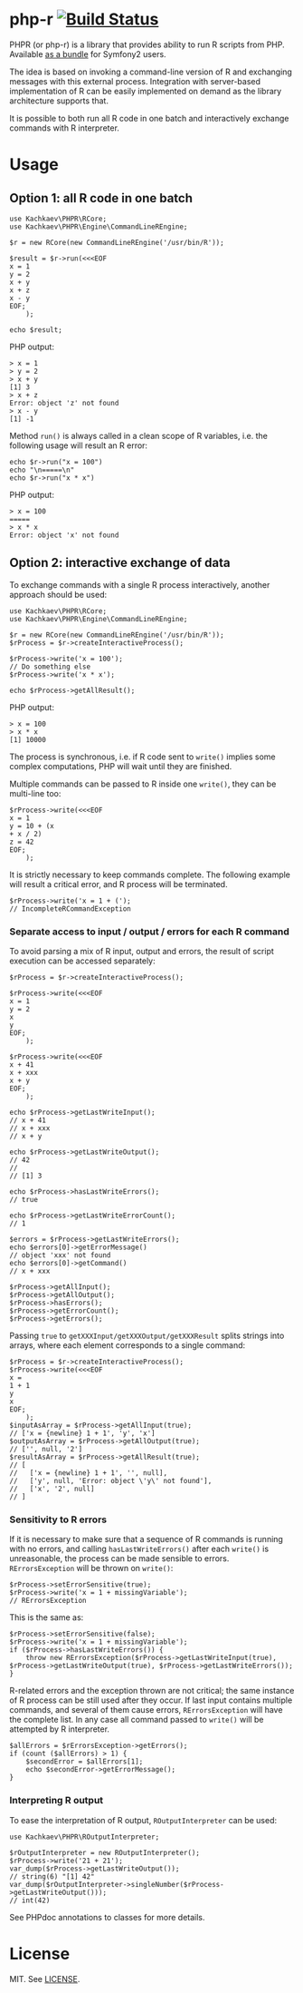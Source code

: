 # php-r [![Build Status](https://travis-ci.org/kachkaev/php-r.png?branch=master)](https://travis-ci.org/kachkaev/php-r)

PHPR (or php-r) is a library that provides ability to run R scripts from PHP. Available [as a bundle](https://github.com/kachkaev/KachkaevPHPRBundle) for Symfony2 users.

The idea is based on invoking a command-line version of R and exchanging messages with this external process.
Integration with server-based implementation of R can be easily implemented on demand as the library architecture supports that.

It is possible to both run all R code in one batch and interactively exchange commands with R interpreter.

# Usage
## Option 1: all R code in one batch
```
use Kachkaev\PHPR\RCore;
use Kachkaev\PHPR\Engine\CommandLineREngine;

$r = new RCore(new CommandLineREngine('/usr/bin/R'));

$result = $r->run(<<<EOF
x = 1
y = 2
x + y
x + z
x - y
EOF;
    );

echo $result;
```

PHP output:
```
> x = 1
> y = 2
> x + y
[1] 3
> x + z
Error: object 'z' not found 
> x - y
[1] -1
```

Method ```run()``` is always called in a clean scope of R variables, i.e. the following usage will result an R error:

```
echo $r->run("x = 100")
echo "\n=====\n"
echo $r->run("x * x")
```

PHP output:
```
> x = 100
=====
> x * x
Error: object 'x' not found
```

## Option 2: interactive exchange of data
To exchange commands with a single R process interactively, another approach should be used:
```
use Kachkaev\PHPR\RCore;
use Kachkaev\PHPR\Engine\CommandLineREngine;

$r = new RCore(new CommandLineREngine('/usr/bin/R'));
$rProcess = $r->createInteractiveProcess();

$rProcess->write('x = 100');
// Do something else
$rProcess->write('x * x');

echo $rProcess->getAllResult();
```

PHP output:
```
> x = 100
> x * x
[1] 10000
```

The process is synchronous, i.e. if R code sent to ```write()``` implies some complex computations, PHP will wait until they are finished.
 
Multiple commands can be passed to R inside one ```write()```, they can be multi-line too:

```
$rProcess->write(<<<EOF
x = 1
y = 10 + (x 
+ x / 2)
z = 42
EOF;
    );
```

It is strictly necessary to keep commands complete. The following example will result a critical error, and R process will be terminated.

```
$rProcess->write('x = 1 + (');
// IncompleteRCommandException
```

### Separate access to input / output / errors for each R command
To avoid parsing a mix of R input, output and errors, the result of script execution can be accessed separately:
```
$rProcess = $r->createInteractiveProcess();

$rProcess->write(<<<EOF
x = 1
y = 2
x
y
EOF;
    );
    
$rProcess->write(<<<EOF
x + 41
x + xxx
x + y
EOF;
    );
    
echo $rProcess->getLastWriteInput();
// x + 41
// x + xxx
// x + y

echo $rProcess->getLastWriteOutput();
// 42
// 
// [1] 3

echo $rProcess->hasLastWriteErrors();
// true

echo $rProcess->getLastWriteErrorCount();
// 1

$errors = $rProcess->getLastWriteErrors();
echo $errors[0]->getErrorMessage()
// object 'xxx' not found
echo $errors[0]->getCommand()
// x + xxx

$rProcess->getAllInput();
$rProcess->getAllOutput();
$rProcess->hasErrors();
$rProcess->getErrorCount();
$rProcess->getErrors();
```

Passing ```true``` to ```getXXXInput/getXXXOutput/getXXXResult``` splits strings into arrays, where each element corresponds to a single command:

```
$rProcess = $r->createInteractiveProcess();
$rProcess->write(<<<EOF
x = 
1 + 1
y
x
EOF;
    );
$inputAsArray = $rProcess->getAllInput(true);
// ['x = {newline} 1 + 1', 'y', 'x']
$outputAsArray = $rProcess->getAllOutput(true);
// ['', null, '2']
$resultAsArray = $rProcess->getAllResult(true);
// [
//   ['x = {newline} 1 + 1', '', null],
//   ['y', null, 'Error: object \'y\' not found'],
//   ['x', '2', null]
// ]
```

### Sensitivity to R errors
If it is necessary to make sure that a sequence of R commands is running with no errors, and calling ```hasLastWriteErrors()``` after each ```write()``` is unreasonable, the process can be made sensible to errors.
```RErrorsException``` will be thrown on ```write()```:

```
$rProcess->setErrorSensitive(true);
$rProcess->write('x = 1 + missingVariable');
// RErrorsException 
```

This is the same as:
```
$rProcess->setErrorSensitive(false);
$rProcess->write('x = 1 + missingVariable');
if ($rProcess->hasLastWriteErrors()) {
    throw new RErrorsException($rProcess->getLastWriteInput(true), $rProcess->getLastWriteOutput(true), $rProcess->getLastWriteErrors());
}
```

R-related errors and the exception thrown are not critical; the same instance of R process can be still used after they occur. If last input contains multiple commands, and several of them cause errors, ```RErrorsException``` will have the complete list. In any case all command passed to ```write()``` will be attempted by R interpreter.

```
$allErrors = $rErrorsException->getErrors();
if (count ($allErrors) > 1) {
    $secondError = $allErrors[1];
    echo $secondError->getErrorMessage();
}
```

### Interpreting R output 

To ease the interpretation of R output, ```ROutputInterpreter``` can be used:

```
use Kachkaev\PHPR\ROutputInterpreter;

$rOutputInterpreter = new ROutputInterpreter();
$rProcess->write('21 + 21');
var_dump($rProcess->getLastWriteOutput());
// string(6) "[1] 42"
var_dump($rOutputInterpreter->singleNumber($rProcess->getLastWriteOutput()));
// int(42)
```

See PHPdoc annotations to classes for more details.

# License

MIT. See [LICENSE](LICENSE).
